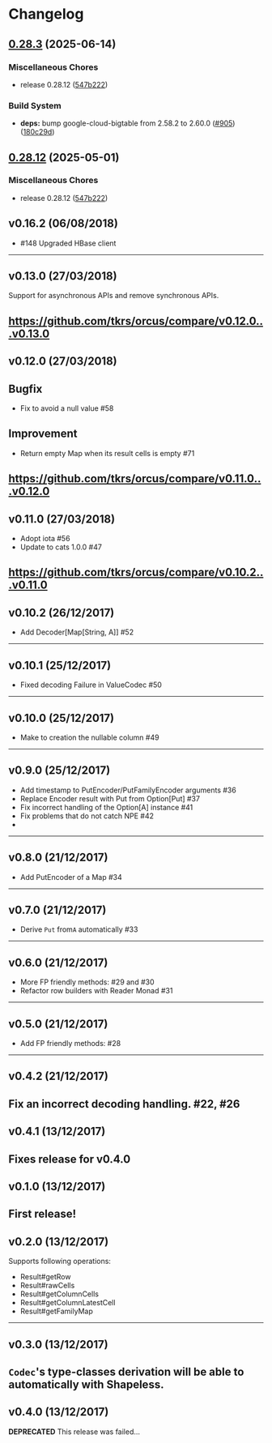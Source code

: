 # Changelog

## [0.28.3](https://github.com/tkrs/orcus/compare/v0.28.3...v0.28.3) (2025-06-14)


### Miscellaneous Chores

* release 0.28.12 ([547b222](https://github.com/tkrs/orcus/commit/547b22294493765972afe5d5e80269895164ad9e))


### Build System

* **deps:** bump google-cloud-bigtable from 2.58.2 to 2.60.0 ([#905](https://github.com/tkrs/orcus/issues/905)) ([180c29d](https://github.com/tkrs/orcus/commit/180c29dcaa36f73412fce5c0d9e6892a813be1f7))

## [0.28.12](https://github.com/tkrs/orcus/compare/v0.28.11...v0.28.12) (2025-05-01)


### Miscellaneous Chores

* release 0.28.12 ([547b222](https://github.com/tkrs/orcus/commit/547b22294493765972afe5d5e80269895164ad9e))

## v0.16.2 (06/08/2018)
- #148 Upgraded HBase client
---

## v0.13.0 (27/03/2018)
Support for asynchronous APIs and remove synchronous APIs.

https://github.com/tkrs/orcus/compare/v0.12.0...v0.13.0
---

## v0.12.0 (27/03/2018)
## Bugfix
- Fix to avoid a null value #58 

## Improvement
- Return empty Map when its result cells is empty #71 

https://github.com/tkrs/orcus/compare/v0.11.0...v0.12.0
---

## v0.11.0 (27/03/2018)
- Adopt iota #56 
- Update to cats 1.0.0 #47 

https://github.com/tkrs/orcus/compare/v0.10.2...v0.11.0
---

## v0.10.2 (26/12/2017)
- Add Decoder[Map[String, A]] #52
---

## v0.10.1 (25/12/2017)
- Fixed decoding Failure in ValueCodec #50
---

## v0.10.0 (25/12/2017)
- Make to creation the nullable column #49
---

## v0.9.0 (25/12/2017)
- Add timestamp to PutEncoder/PutFamilyEncoder arguments #36
- Replace Encoder result with Put from Option[Put] #37
- Fix incorrect handling of the Option[A] instance #41 
- Fix problems that do not catch NPE #42 
- 
---

## v0.8.0 (21/12/2017)
- Add PutEncoder of a Map #34 
---

## v0.7.0 (21/12/2017)
- Derive `Put` from`A` automatically #33
---

## v0.6.0 (21/12/2017)
- More FP friendly methods: #29 and #30
- Refactor row builders with Reader Monad #31 

---

## v0.5.0 (21/12/2017)
- Add FP friendly methods: #28
---

## v0.4.2 (21/12/2017)
Fix an incorrect decoding handling. #22, #26 
---

## v0.4.1 (13/12/2017)
Fixes release for v0.4.0
---

## v0.1.0 (13/12/2017)
First release!
---

## v0.2.0 (13/12/2017)
Supports following operations:

- Result#getRow
- Result#rawCells
- Result#getColumnCells
- Result#getColumnLatestCell
- Result#getFamilyMap

---

## v0.3.0 (13/12/2017)
`Codec`'s type-classes derivation will be able to automatically with Shapeless.
---

## v0.4.0 (13/12/2017)
**DEPRECATED** This release was failed...
